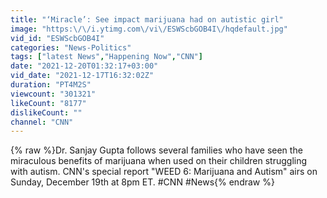 ```yaml
---
title: "‘Miracle’: See impact marijuana had on autistic girl"
image: "https:\/\/i.ytimg.com\/vi\/ESWScbGOB4I\/hqdefault.jpg"
vid_id: "ESWScbGOB4I"
categories: "News-Politics"
tags: ["latest News","Happening Now","CNN"]
date: "2021-12-20T01:32:17+03:00"
vid_date: "2021-12-17T16:32:02Z"
duration: "PT4M2S"
viewcount: "301321"
likeCount: "8177"
dislikeCount: ""
channel: "CNN"
---
```

{% raw %}Dr. Sanjay Gupta follows several families who have seen the miraculous benefits of marijuana when used on their children struggling with autism. CNN's special report &quot;WEED 6: Marijuana and Autism&quot; airs on Sunday, December 19th at 8pm ET. #CNN #News{% endraw %}
